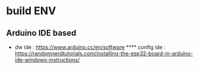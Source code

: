 # build ENV

## Arduino IDE  based
* dw ide : https://www.arduino.cc/en/software
**** config ide : https://randomnerdtutorials.com/installing-the-esp32-board-in-arduino-ide-windows-instructions/
